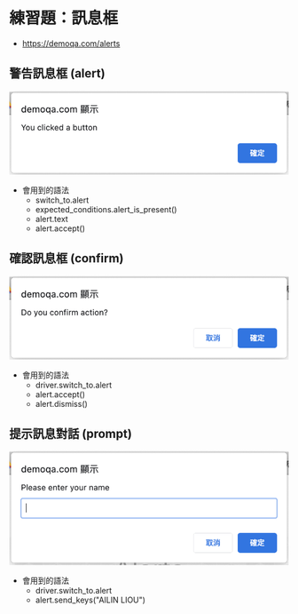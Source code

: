 # 練習題：訊息框

- <https://demoqa.com/alerts>

## 警告訊息框 (alert)

![](assets/alert.png)

- 會用到的語法
  - switch_to.alert
  - expected_conditions.alert_is_present()
  - alert.text
  - alert.accept()

## 確認訊息框 (confirm)

![](assets/confirm.png)

- 會用到的語法
  - driver.switch_to.alert
  - alert.accept()
  - alert.dismiss()

## 提示訊息對話 (prompt)

![](assets/prompt.png)

- 會用到的語法
  - driver.switch_to.alert
  - alert.send_keys("AILIN LIOU")

<!-- ### 答案

```py
from selenium import webdriver
from selenium.webdriver.support.ui import WebDriverWait
from selenium.webdriver.support import expected_conditions

driver = webdriver.Chrome("./chromedriver")
driver.get("https://demoqa.com/alerts")
assert "ToolsQA" in driver.title

driver.maximize_window()

try:
    driver.find_element_by_id("alertButton").click()
    alert = driver.switch_to.alert
    text = alert.text
    print(text)
    alert.accept()

    driver.find_element_by_id("timerAlertButton").click()
    alert2 = WebDriverWait(driver, 6).until(expected_conditions.alert_is_present())
    text2 = alert.text
    print(text2)
    alert2.accept()

finally:
    driver.quit()
```

## 練習題：確認訊息框

```py
from selenium import webdriver

driver = webdriver.Chrome("./chromedriver")
driver.get("https://demoqa.com/alerts")
assert "ToolsQA" in driver.title

try:
    driver.find_element_by_id('confirmButton').click()
    alert = driver.switch_to.alert
    print(alert.text)
    alert.accept()
    # alert.dismiss()
finally:
    driver.quit()
```

## 練習題：提示訊息對話

```py
from selenium import webdriver

driver = webdriver.Chrome("./chromedriver")
driver.get("https://demoqa.com/alerts")
assert "ToolsQA" in driver.title

try:
    driver.find_element_by_id('promtButton').click()
    alert = driver.switch_to.alert
    alert.send_keys("AILIN LIOU")
    print(alert.text)
    alert.accept()
finally:
    driver.quit()
``` -->
